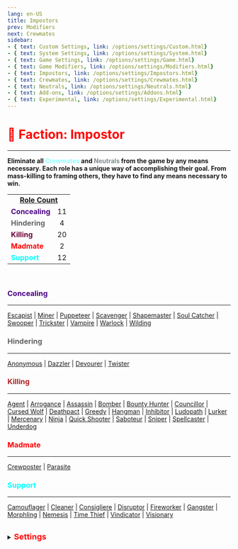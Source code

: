 ```yaml
---
lang: en-US
title: Impostors
prev: Modifiers
next: Crewmates
sidebar: 
- { text: Custom Settings, link: /options/settings/Custom.html}
- { text: System Settings, link: /options/settings/System.html}
- { text: Game Settings, link: /options/settings/Game.html}
- { text: Game Modifiers, link: /options/settings/Modifiers.html}
- { text: Impostors, link: /options/settings/Impostors.html}
- { text: Crewmates, link: /options/settings/Crewmates.html} 
- { text: Neutrals, link: /options/settings/Neutrals.html}
- { text: Add-ons, link: /options/settings/Addons.html}
- { text: Experimental, link: /options/settings/Experimental.html}
---
```


# <font color=red>🔴 <b>Faction: Impostor</b></font> <Badge text="Total: 49" type="tip" vertical="middle"/>
---
<b>Eliminate all <font color=#8cffff>Crewmates</font> and <font color=#7f8c8d>Neutrals</font> from the game by any means necessary. Each role has a unique way of accomplishing their goal. From mass-killing to framing others, they have to find any means necessary to win.</b><br>

<table>
<tr>
<td colspan="2" align="center"><b><u>Role Count</u></b></td>
</tr>

<tr>
<td><font color=indigo><b>Concealing</b></font></td>
<td align="center">11</td>
</tr>

<tr>
<td><font color=#636363><b>Hindering</b></font></td>
<td align="center">4</td>
</tr>

<tr>
<td><font color=#6e003a><b>Killing</b></font></td>
<td align="center">20</td>
</tr>

<tr>
<td><font color=red><b>Madmate</b></font></td>
<td align="center">2</td>
</tr>

<tr>
<td><font color=#00ffff><b>Support</b></font> </td>
<td align="center">12</td>
</tr>

</table>
<br>

### <font color=indigo>Concealing</font>
---
[Escapist](/options/impostors/concealing/escapist) | [Miner](/options/impostors/concealing/miner) | [Puppeteer](/options/impostors/concealing/puppeteer) | [Scavenger](/options/impostors/concealing/scavenger) | [Shapemaster](/options/impostors/concealing/shapemaster) | [Soul Catcher](/options/impostors/concealing/soulcatcher) | [Swooper](/options/impostors/concealing/swooper) | [Trickster](/options/impostors/concealing/trickster) | [Vampire](/options/impostors/concealing/vampire) | [Warlock](/options/impostors/concealing/warlock) | [Wilding](/options/impostors/concealing/wilding)
<br>

### <font color=#636363>Hindering</font>
---
[Anonymous](/options/impostors/hindering/anonymous) | [Dazzler](/options/impostors/hindering/dazzler) | [Devourer](/options/impostors/hindering/devourer) | [Twister](/options/impostors/hindering/twister)
<br>

### <font color=#b22222>Killing</font>
---
[Agent](/options/impostors/killing/agent) | [Arrogance](/options/impostors/killing/arrogance) | [Assassin](/options/impostors/killing/assassin) | [Bomber](/options/impostors/killing/bomber) | [Bounty Hunter](/options/impostors/killing/bountyhunter) | [Councillor](/options/impostors/killing/Councillor) | [Cursed Wolf](/options/impostors/killing/cursedwolf) | [Deathpact](/options/impostors/killing/deathpact) | [Greedy](/options/impostors/killing/greedy) | [Hangman](/options/impostors/killing/hangman) | [Inhibitor](/options/impostors/killing/inhibitor) | [Ludopath](/options/impostors/killing/ludopath) | [Lurker](/options/impostors/killing/lurker) | [Mercenary](/options/impostors/killing/mercenary) | [Ninja](/options/impostors/killing/ninja) | [Quick Shooter](/options/impostors/killing/quickshooter) | [Saboteur](/options/impostors/killing/saboteur) | [Sniper](/options/impostors/killing/sniper) | [Spellcaster](/options/impostors/killing/spellcaster) | [Underdog](/options/impostors/killing/underdog)
<br>

### <font color=red>Madmate</font>
---
[Crewposter](/options/impostors/madmate/crewposter) | [Parasite](/options/impostors/madmate/parasite)
<br>

### <font color=#00ffff>Support</font>
---
[Camouflager](/options/impostors/support/camouflager) | [Cleaner](/options/impostors/support/cleaner) | [Consigliere](/options/impostors/support/consigliere) | [Disruptor](/options/impostors/support/disruptor) | [Fireworker](/options/impostors/support/fireworker) | [Gangster](/options/impostors/support/gangster) | [Morphling](/options/impostors/support/morphling) | [Nemesis](/options/impostors/support/nemesis) | [Time Thief](/options/impostors/support/timethief) | [Vindicator](/options/impostors/support/vindicator) | [Visionary](/options/impostors/support/visionary)
<br>

<br>

<details>
<summary><font color=red size='4em'><b>Settings</b></font></summary>
<br>
Below are settings to make the game more balanced based on your lobby's style of gameplay:

* <font color=red>Impostors</font> know the roles of other <font color=red>Impostors</font>
  * You'll know the roles of other <font color=red>Impostors</font> by their role below their name and <font color=red>red</font> color
  * You can turn this <font color=green>ON</font> or <font color=red>OFF</font>
* <font color=red>Impostors</font> know <font color=red>Madmates</font>
  * You'll know the <font color=red>Madmate(s)</font> by their role below their name and <font color=red>red</font> color
  * You can turn this <font color=green>ON</font> or <font color=red>OFF</font>
* <font color=red>Impostors</font> can kill <font color=red>Madmates</font>
  * <font color=red>Impostors</font> can kill <font color=red>Madmate(s)</font> using their respective kill button ability
  * You can turn this <font color=green>ON</font> or <font color=red>OFF</font>
<br><br>

* <font color=red>Madmates</font> know each other
  * You'll know who the other <font color=red>Mamdates</font> are by their <font color=red>red</font> color name
  * You can turn this <font color=green>ON</font> or <font color=red>OFF</font>
* <font color=red>Madmates</font> know <font color=red>Impostors</font>
  * You'll know the roles of other <font color=red>Impostors</font> by their role below their name and <font color=red>red</font> color
  * You can turn this <font color=green>ON</font> or <font color=red>OFF</font>
* <font color=red>Madmates</font> can kill <font color=red>Impostors</font>
  * <font color=red>Madmates</font> with <font color=b22222>Killing</font> roles will be able to kill <font color=red>Impostors</font>
  * You can turn this <font color=green>ON</font> or <font color=red>OFF</font>
* <font color=red>Madmates</font> have <font color=red>Impostor</font> vision
  * <font color=red>Madmates</font> have maximum vision
  * You can turn this <font color=green>ON</font> or <font color=red>OFF</font>
* <font color=red>Madmates</font> can fix sabotages
  * Turning this <font color=green>ON</font> will essentially give <font color=red>Madmates</font> the [Fool](#fool) Add-on by default.
  * You can turn this <font color=green>ON</font> or <font color=red>OFF</font>
<br><br>

* <font color=red>Refugee</font>'s Kill Cooldown
  * The cooldown for <font color=red>Refugee</font>'s kill ability
<br><br>

* Default Shapeshift Cooldown
  * The default cooldown for any <font color=red>Impostor</font> with the ability to shapeshift
  * From 5 (minumum) to 995 (maximum) seconds with 5 seconds intervals
* <font color=red>Impostors</font> can't sabotage after they die
  * <font color=red>Impostors</font> can't call any sabotages after they die
  * You can turn this <font color=green>ON</font> or <font color=red>OFF</font>
</details>